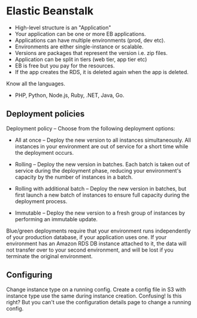 # Elastic Beanstalk

- High-level structure is an "Application"
- Your application can be one or more EB applications.
- Applications can have multiple environments (prod, dev etc).
- Environments are either single-instance or scalable.
- Versions are packages that represent the version i.e. zip files.
- Application can be split in tiers (web tier, app tier etc)
- EB is free but you pay for the resources.
- If the app creates the RDS, it is deleted again when the app is deleted.

Know all the languages.

- PHP, Python, Node.js, Ruby, .NET, Java, Go.

## Deployment policies

Deployment policy – Choose from the following deployment options:

- All at once – Deploy the new version to all instances simultaneously. All instances in your environment are out of service for a short time while the deployment occurs.

- Rolling – Deploy the new version in batches. Each batch is taken out of service during the deployment phase, reducing your environment's capacity by the number of instances in a batch.

- Rolling with additional batch – Deploy the new version in batches, but first launch a new batch of instances to ensure full capacity during the deployment process.

- Immutable – Deploy the new version to a fresh group of instances by performing an immutable update.

Blue/green deployments require that your environment runs independently of your production database, if your application uses one. If your environment has an Amazon RDS DB instance attached to it, the data will not transfer over to your second environment, and will be lost if you terminate the original environment.

## Configuring

Change instance type on a running config. Create a config file in S3 with instance type use the same during instance creation. Confusing! Is this right? But you can't use the configuration details page to change a running config.
